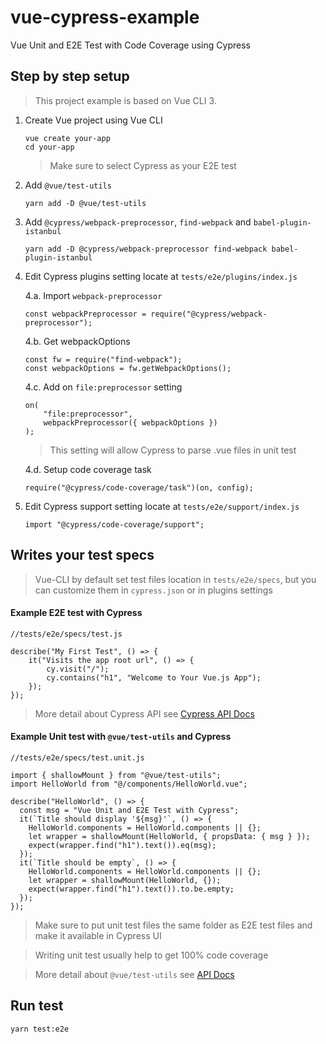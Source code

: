 # vue-cypress-example

Vue Unit and E2E Test with Code Coverage using Cypress

## Step by step setup

> This project example is based on Vue CLI 3.

1. Create Vue project using Vue CLI
   ```
   vue create your-app
   cd your-app
   ```
   > Make sure to select Cypress as your E2E test
2. Add `@vue/test-utils`
   ```
   yarn add -D @vue/test-utils
   ```
3. Add `@cypress/webpack-preprocessor`, `find-webpack` and `babel-plugin-istanbul`
   ```
   yarn add -D @cypress/webpack-preprocessor find-webpack babel-plugin-istanbul
   ```
4. Edit Cypress plugins setting locate at `tests/e2e/plugins/index.js`

   4.a. Import `webpack-preprocessor`

   ```
   const webpackPreprocessor = require("@cypress/webpack-preprocessor");
   ```

   4.b. Get webpackOptions

   ```
   const fw = require("find-webpack");
   const webpackOptions = fw.getWebpackOptions();
   ```

   4.c. Add on `file:preprocessor` setting

   ```
   on(
       "file:preprocessor",
       webpackPreprocessor({ webpackOptions })
   );
   ```

   > This setting will allow Cypress to parse .vue files in unit test

   4.d. Setup code coverage task
   ```
   require("@cypress/code-coverage/task")(on, config);
   ```
5. Edit Cypress support setting locate at `tests/e2e/support/index.js`
    ```
    import "@cypress/code-coverage/support";
    ```

## Writes your test specs

> Vue-CLI by default set test files location in `tests/e2e/specs`, but you can customize them in `cypress.json` or in plugins settings

#### Example E2E test with Cypress
```
//tests/e2e/specs/test.js

describe("My First Test", () => {
    it("Visits the app root url", () => {
        cy.visit("/");
        cy.contains("h1", "Welcome to Your Vue.js App");
    });
});
```    
> More detail about Cypress API see [Cypress API Docs](https://docs.cypress.io/api/introduction/api.html)

#### Example Unit test with `@vue/test-utils` and Cypress

```
//tests/e2e/specs/test.unit.js

import { shallowMount } from "@vue/test-utils";
import HelloWorld from "@/components/HelloWorld.vue";

describe("HelloWorld", () => {
  const msg = "Vue Unit and E2E Test with Cypress";
  it(`Title should display '${msg}'`, () => {
    HelloWorld.components = HelloWorld.components || {};
    let wrapper = shallowMount(HelloWorld, { propsData: { msg } });
    expect(wrapper.find("h1").text()).eq(msg);
  });
  it(`Title should be empty`, () => {
    HelloWorld.components = HelloWorld.components || {};
    let wrapper = shallowMount(HelloWorld, {});
    expect(wrapper.find("h1").text()).to.be.empty;
  });
});
```

> Make sure to put unit test files the same folder as E2E test files and make it available in Cypress UI

> Writing unit test usually help to get 100% code coverage

> More detail about `@vue/test-utils` see [API Docs](https://vue-test-utils.vuejs.org/api/)

## Run test

```
yarn test:e2e
```
